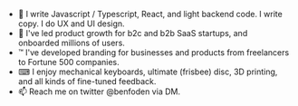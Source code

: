 - 🌱 I write Javascript / Typescript, React, and light backend code. I write copy. I do UX and UI design.
- 💞️ I've led product growth for b2c and b2b SaaS startups, and onboarded millions of users.
- ™ I've developed branding for businesses and products from freelancers to Fortune 500 companies.
- ⌨ I enjoy mechanical keyboards, ultimate (frisbee) disc, 3D printing, and all kinds of fine-tuned feedback.
- 📫 Reach me on twitter @benfoden via DM.
